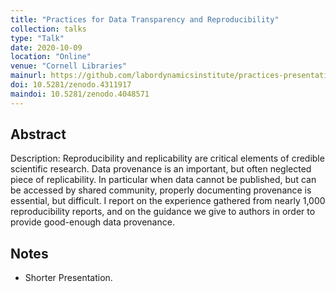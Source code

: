 ```yaml
---
title: "Practices for Data Transparency and Reproducibility"
collection: talks
type: "Talk"
date: 2020-10-09
location: "Online"
venue: "Cornell Libraries"
mainurl: https://github.com/labordynamicsinstitute/practices-presentation-2020
doi: 10.5281/zenodo.4311917
maindoi: 10.5281/zenodo.4048571
---
```


## Abstract

Description: Reproducibility and replicability are critical elements of credible scientific research. Data provenance is an important, but often neglected piece of replicability.
In particular when data cannot be published, but can be accessed by shared community, properly documenting provenance is essential, but difficult.
I report on the experience gathered from nearly 1,000 reproducibility reports, and on the guidance we give to authors in order to provide good-enough data provenance.

## Notes

- Shorter Presentation.
